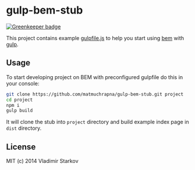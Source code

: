# gulp-bem-stub

[![Greenkeeper badge](https://badges.greenkeeper.io/iamstarkov/gulp-bem-stub.svg)](https://greenkeeper.io/)

This project contains example [gulpfile.js](https://github.com/matmuchrapna/gulp-bem-stub/blob/master/gulpfile.js) to help you start using [bem](http://getbem.com) with [gulp](https://github.com/gulpjs/gulp).

## Usage

To start developing project on BEM with preconfigured gulpfile do this in your console:

```bash
git clone https://github.com/matmuchrapna/gulp-bem-stub.git project
cd project
npm i
gulp build
```

It will clone the stub into `project` directory and build example index page in `dist` directory.

## License

MIT (c) 2014 Vladimir Starkov
